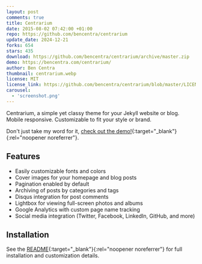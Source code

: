 ```yaml
---
layout: post
comments: true
title: Centrarium
date: 2015-08-02 07:42:00 +01:00
repo: https://github.com/bencentra/centrarium
update_date: 2024-12-21
forks: 654
stars: 435
download: https://github.com/bencentra/centrarium/archive/master.zip
demo: https://bencentra.com/centrarium/
author: Ben Centra
thumbnail: centrarium.webp
license: MIT
license_link: https://github.com/bencentra/centrarium/blob/master/LICENSE.md
carousel:
  - 'screenshot.png'
---
```


Centrarium, a simple yet classy theme for your Jekyll website or blog. Mobile responsive. Customizable to fit your style or brand.

Don't just take my word for it, [check out the demo!](https://bencentra.com/centrarium/){:target="_blank"}{:rel="noopener noreferrer"}.

## Features

* Easily customizable fonts and colors
* Cover images for your homepage and blog posts
* Pagination enabled by default
* Archiving of posts by categories and tags
* Disqus integration for post comments
* Lightbox for viewing full-screen photos and albums
* Google Analytics with custom page name tracking
* Social media integration (Twitter, Facebook, LinkedIn, GitHub, and more)

## Installation

See the [README](https://github.com/bencentra/centrarium/blob/master/README.md){:target="_blank"}{:rel="noopener noreferrer"} for full installation and customization details.
